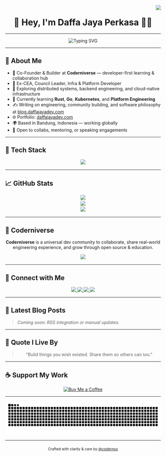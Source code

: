 <!-- GitHub README Profile: Daffa Jaya Perkasa -->

<img align="right" src="https://visitor-badge.laobi.icu/badge?page_id=codernus.codernus" />

<h1 align="center">👋 Hey, I'm Daffa Jaya Perkasa 👨‍💻</h1>

---

<div align="center">
  <img src="https://readme-typing-svg.herokuapp.com?font=Fira+Code&weight=500&pause=1000&color=61DAFB&center=true&vCenter=true&width=535&lines=Software+Engineer+%7C+Analyst+Consultant+%7C+Community+Builder;Infra+%2F+Platform+Developer+%7C+Open+Source+Contributor" alt="Typing SVG" />
</div>

---

## 🚀 About Me

- 💼 Co-Founder & Builder at **Coderniverse** — developer-first learning & collaboration hub
- 🧠 Ex-CEA, Council Leader, Infra & Platform Developer
- 🔭 Exploring distributed systems, backend engineering, and cloud-native infrastructure
- 🌱 Currently learning **Rust**, **Go**, **Kubernetes**, and **Platform Engineering**
- ✍️ Writing on engineering, community building, and software philosophy at [blog.daffajayadev.com](https://blog.daffajayadev.com)
- 🌐 Portfolio: [daffajayadev.com](https://daffajayadev.com)
- 🌍 Based in Bandung, Indonesia — working globally
- 🤝 Open to collabs, mentoring, or speaking engagements

---

## 🧠 Tech Stack
<div align="center">
  <img src="https://skillicons.dev/icons?i=typescript,javascript,react,nextjs,nodejs,express,tailwind,html,css,python,go,rust,mongodb,mysql,firebase,vercel,docker,kubernetes,nginx,postman,vscode,figma,git,github,linux" />
</div>

---

## 📈 GitHub Stats
<div align="center">
  <img src="https://github-readme-stats.vercel.app/api?username=codernus&show_icons=true&theme=react&count_private=true&border_radius=10" />
  <br/>
  <img src="https://github-readme-streak-stats.herokuapp.com/?user=codernus&theme=react&border_radius=10" />
  <br/>
  <img src="https://github-readme-stats.vercel.app/api/top-langs/?username=codernus&layout=compact&langs_count=10&theme=react&hide=html" />
</div>

---

## 🌌 Coderniverse
<div align="center">
  <p>
    <strong>Coderniverse</strong> is a universal dev community to collaborate, share real-world engineering experience, and grow through open source & education.
  </p>
  <a href="https://github.com/coderniverse" target="_blank">
    <img src="https://img.shields.io/badge/Explore%20Coderniverse-000000?style=for-the-badge&logo=github&logoColor=white"/>
  </a>
</div>

---

## 🤝 Connect with Me
<div align="center">
  <a href="mailto:daffajayaperkasa@gmail.com">
    <img src="https://img.shields.io/badge/Gmail-EA4335?style=for-the-badge&logo=gmail&logoColor=white" />
  </a>
  <a href="https://linkedin.com/in/daffajaya" target="_blank">
    <img src="https://img.shields.io/badge/LinkedIn-0077B5?style=for-the-badge&logo=linkedin&logoColor=white" />
  </a>
  <a href="https://instagram.com/dayprksa" target="_blank">
    <img src="https://img.shields.io/badge/Instagram-E4405F?style=for-the-badge&logo=instagram&logoColor=white" />
  </a>
  <a href="https://codernus.github.io" target="_blank">
    <img src="https://img.shields.io/badge/Portfolio-111111?style=for-the-badge&logo=vercel&logoColor=white" />
  </a>
</div>

---

## 📝 Latest Blog Posts
> _Coming soon: RSS integration or manual updates._

---

## 💬 Quote I Live By
<blockquote align="center">
  "Build things you wish existed. Share them so others can too."
</blockquote>

---

## ☕ Support My Work
<div align="center">
  <a href="https://ko-fi.com/codernus" target="_blank">
    <img src="https://storage.ko-fi.com/cdn/kofi2.png?v=3" height="40" alt="Buy Me a Coffee" />
  </a>
</div>

---

<p align="center">
  <picture>
    <source media="(prefers-color-scheme: dark)" srcset="https://raw.githubusercontent.com/codernus/codernus/output/github-snake-dark.svg" />
    <source media="(prefers-color-scheme: light)" srcset="https://raw.githubusercontent.com/codernus/codernus/output/github-snake.svg" />
    <img alt="github-snake" src="https://raw.githubusercontent.com/codernus/codernus/output/github-snake.svg" />
  </picture>
</p>

---

<div align="center">
  <sub>Crafted with clarity & care by <a href="https://github.com/codernus">@codernus</a></sub>
</div>
